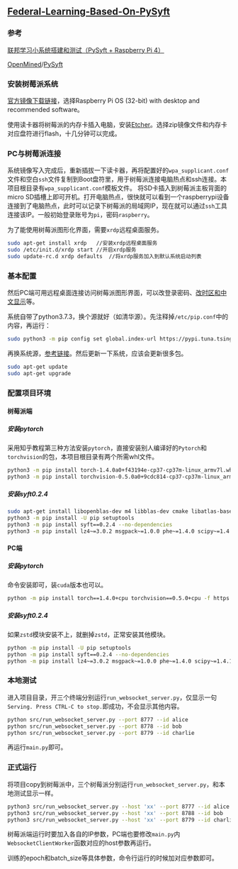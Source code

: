 ## [Federal-Learning-Based-On-PySyft](https://github.com/lfalive/Federal-Learning-Based-On-PySyft)

### 参考

[联邦学习小系统搭建和测试（PySyft + Raspberry Pi 4）](https://zhuanlan.zhihu.com/p/181733116)

[OpenMined](https://github.com/OpenMined)/[PySyft](https://github.com/OpenMined/PySyft)

### 安装树莓派系统

[官方镜像下载链接](https://www.raspberrypi.org/downloads/raspberry-pi-os/)，选择Raspberry Pi OS (32-bit) with desktop and recommended software。

使用读卡器将树莓派的内存卡插入电脑，安装[Etcher](https://www.balena.io/etcher/)。选择zip镜像文件和内存卡对应盘符进行flash，十几分钟可以完成。

### PC与树莓派连接

系统镜像写入完成后，重新插拔一下读卡器，再将配置好的`wpa_supplicant.conf`文件和空白`ssh`文件复制到Boot盘符里，用于树莓派连接电脑热点和ssh连接。本项目根目录有`wpa_supplicant.conf`模板文件。
将SD卡插入到树莓派主板背面的micro SD插槽上即可开机。打开电脑热点，很快就可以看到一个raspberrypi设备连接到了电脑热点，此时可以记录下树莓派的局域网IP，现在就可以通过`ssh`工具连接该IP。一般初始登录账号为`pi`，密码`raspberry`。

为了能使用树莓派图形化界面，需要`xrdp`远程桌面服务。

```bash
sudo apt-get install xrdp 	//安装xrdp远程桌面服务
sudo /etc/init.d/xrdp start //开启xrdp服务
sudo update-rc.d xrdp defaults 	//将xrdp服务加入到默认系统启动列表
```

### 基本配置

然后PC端可用远程桌面连接访问树莓派图形界面，可以改登录密码、[改时区和中文显示](https://blog.csdn.net/qq_41204464/article/details/82941496)等。

系统自带了python3.7.3，换个源就好（如清华源）。先注释掉`/etc/pip.conf`中的内容，再运行：

```bash
sudo python3 -m pip config set global.index-url https://pypi.tuna.tsinghua.edu.cn/simple
```

再换系统源，[参考链接](https://mirrors.tuna.tsinghua.edu.cn/help/raspbian/)。然后更新一下系统，应该会更新很多包。

```bash
sudo apt-get update
sudo apt-get upgrade
```

### 配置项目环境

#### 树莓派端

##### 安装pytorch

采用知乎教程第三种方法安装`pytorch`，直接安装别人编译好的`Pytorch`和`torchvision`的包，本项目根目录有两个所需whl文件。

```bash
python3 -m pip install torch-1.4.0a0+f43194e-cp37-cp37m-linux_armv7l.whl
python3 -m pip install torchvision-0.5.0a0+9cdc814-cp37-cp37m-linux_armv7l.whl
```

##### 安装syft0.2.4

```bash
sudo apt-get install libopenblas-dev m4 libblas-dev cmake libatlas-base-dev gfortran libffi-dev libavformat-dev libavdevice-dev libjpeg-dev
python3 -m pip install -U pip setuptools
python3 -m pip install syft==0.2.4 --no-dependencies
python3 -m pip install lz4~=3.0.2 msgpack~=1.0.0 phe~=1.4.0 scipy~=1.4.1 syft-proto~=0.2.5.a1 tblib~=1.6.0 websocket-client~=0.57.0 websockets~=8.1.0 zstd~=1.4.4.0 Flask~=1.1.1 tornado==4.5.3 flask-socketio~=4.2.1 lz4~=3.0.2 Pillow~=6.2.2 requests~=2.22.0 numpy~=1.18.1
```

#### PC端

##### 安装pytorch

命令安装即可，装`cuda`版本也可以。

```bash
python -m pip install torch==1.4.0+cpu torchvision==0.5.0+cpu -f https://download.pytorch.org/whl/torch_stable.html
```

##### 安装syft0.2.4

如果`zstd`模块安装不上，就删掉`zstd`，正常安装其他模块。

```bash
python -m pip install -U pip setuptools
python -m pip install syft==0.2.4 --no-dependencies
python -m pip install lz4~=3.0.2 msgpack~=1.0.0 phe~=1.4.0 scipy~=1.4.1 syft-proto~=0.2.5.a1 tblib~=1.6.0 websocket-client~=0.57.0 websockets~=8.1.0 zstd~=1.4.4.0 Flask~=1.1.1 tornado==4.5.3 flask-socketio~=4.2.1 lz4~=3.0.2 Pillow~=6.2.2 requests~=2.22.0 numpy~=1.18.1
```

### 本地测试

进入项目目录，开三个终端分别运行`run_websocket_server.py`，仅显示一句`Serving. Press CTRL-C to stop.`即成功，不会显示其他内容。

```bash
python src/run_websocket_server.py --port 8777 --id alice
python src/run_websocket_server.py --port 8778 --id bob
python src/run_websocket_server.py --port 8779 --id charlie
```

再运行`main.py`即可。

### 正式运行

将项目copy到树莓派中，三个树莓派分别运行`run_websocket_server.py`，和本地测试显示一样。

```bash
python3 src/run_websocket_server.py --host 'xx' --port 8777 --id alice
python3 src/run_websocket_server.py --host 'xx' --port 8788 --id bob
python3 src/run_websocket_server.py --host 'xx' --port 8779 --id charlie
```

树莓派端运行时要加入各自的IP参数，PC端也要修改`main.py`内`WebsocketClientWorker`函数对应的host参数再运行。

训练的epoch和batch_size等具体参数，命令行运行的时候加对应参数即可。